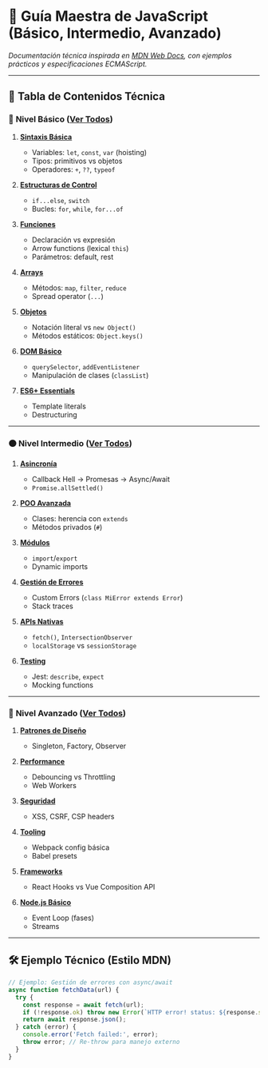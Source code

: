# 🧠 Guía Maestra de JavaScript (Básico, Intermedio, Avanzado)

*Documentación técnica inspirada en [MDN Web Docs](https://developer.mozilla.org/es/docs/Web/JavaScript), con ejemplos prácticos y especificaciones ECMAScript.*

---

## 📜 Tabla de Contenidos Técnica

### 🔵 **Nivel Básico** ([Ver Todos](/basico/README.md))
1. **[Sintaxis Básica](/basico/01-sintaxis/README.md)**  
   - Variables: `let`, `const`, `var` (hoisting)  
   - Tipos: primitivos vs objetos  
   - Operadores: `+`, `??`, `typeof`  

2. **[Estructuras de Control](/basico/02-control-flujo/README.md)**  
   - `if...else`, `switch`  
   - Bucles: `for`, `while`, `for...of`  

3. **[Funciones](/basico/03-funciones/README.md)**  
   - Declaración vs expresión  
   - Arrow functions (lexical `this`)  
   - Parámetros: default, rest  

4. **[Arrays](/basico/04-arrays/README.md)**  
   - Métodos: `map`, `filter`, `reduce`  
   - Spread operator (`...`)  

5. **[Objetos](/basico/05-objetos/README.md)**  
   - Notación literal vs `new Object()`  
   - Métodos estáticos: `Object.keys()`  

6. **[DOM Básico](/basico/06-dom/README.md)**  
   - `querySelector`, `addEventListener`  
   - Manipulación de clases (`classList`)  

7. **[ES6+ Essentials](/basico/07-es6/README.md)**  
   - Template literals  
   - Destructuring  

---

### 🟠 **Nivel Intermedio** ([Ver Todos](/intermedio/README.md))
1. **[Asincronía](/intermedio/01-asincronia/README.md)**  
   - Callback Hell → Promesas → Async/Await  
   - `Promise.allSettled()`  

2. **[POO Avanzada](/intermedio/02-poo/README.md)**  
   - Clases: herencia con `extends`  
   - Métodos privados (`#`)  

3. **[Módulos](/intermedio/03-modulos/README.md)**  
   - `import`/`export`  
   - Dynamic imports  

4. **[Gestión de Errores](/intermedio/04-errores/README.md)**  
   - Custom Errors (`class MiError extends Error`)  
   - Stack traces  

5. **[APIs Nativas](/intermedio/05-apis/README.md)**  
   - `fetch()`, `IntersectionObserver`  
   - `localStorage` vs `sessionStorage`  

6. **[Testing](/intermedio/06-testing/README.md)**  
   - Jest: `describe`, `expect`  
   - Mocking functions  

---

### 🔴 **Nivel Avanzado** ([Ver Todos](/avanzado/README.md))
1. **[Patrones de Diseño](/avanzado/01-patrones/README.md)**  
   - Singleton, Factory, Observer  

2. **[Performance](/avanzado/02-performance/README.md)**  
   - Debouncing vs Throttling  
   - Web Workers  

3. **[Seguridad](/avanzado/03-seguridad/README.md)**  
   - XSS, CSRF, CSP headers  

4. **[Tooling](/avanzado/04-tooling/README.md)**  
   - Webpack config básica  
   - Babel presets  

5. **[Frameworks](/avanzado/05-frameworks/README.md)**  
   - React Hooks vs Vue Composition API  

6. **[Node.js Básico](/avanzado/06-node/README.md)**  
   - Event Loop (fases)  
   - Streams  

---

## 🛠️ Ejemplo Técnico (Estilo MDN)

```javascript
// Ejemplo: Gestión de errores con async/await
async function fetchData(url) {
  try {
    const response = await fetch(url);
    if (!response.ok) throw new Error(`HTTP error! status: ${response.status}`);
    return await response.json();
  } catch (error) {
    console.error('Fetch failed:', error);
    throw error; // Re-throw para manejo externo
  }
}